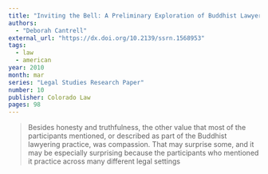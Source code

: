 ```yaml
---
title: "Inviting the Bell: A Preliminary Exploration of Buddhist Lawyers in the United States"
authors:
  - "Deborah Cantrell"
external_url: "https://dx.doi.org/10.2139/ssrn.1568953"
tags:
  - law
  - american
year: 2010
month: mar
series: "Legal Studies Research Paper"
number: 10
publisher: Colorado Law
pages: 98
---
```


> Besides honesty and truthfulness, the other value that most of the participants mentioned, or described as part of the Buddhist lawyering practice, was compassion. That may surprise some, and it may be especially surprising because the participants who mentioned it practice across many different legal settings
